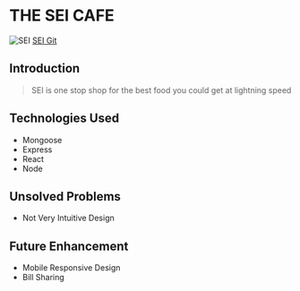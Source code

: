 # THE SEI CAFE
 ![SEI](/seicafe2/sei.png)
 [SEI Git](https://github.com/JudeAshitey/seicafe2)
## Introduction
> SEI is one stop shop for the best food you could get at lightning speed

## Technologies Used
 * Mongoose
 * Express
 * React
 * Node

## Unsolved Problems
* Not Very Intuitive Design


## Future Enhancement
 * Mobile Responsive Design
 * Bill Sharing
